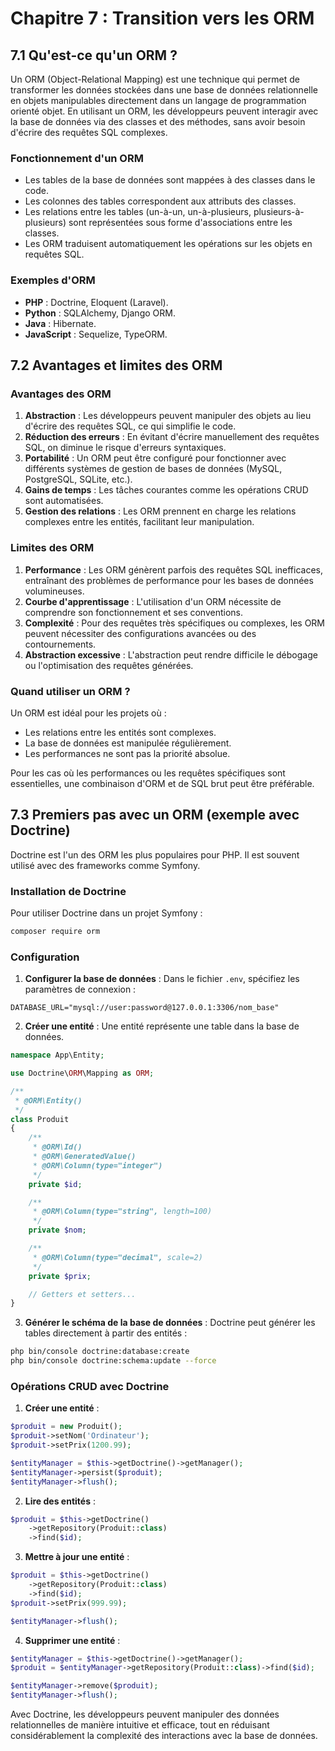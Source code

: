# Chapitre 7 : Transition vers les ORM

## 7.1 Qu'est-ce qu'un ORM ?

Un ORM (Object-Relational Mapping) est une technique qui permet de transformer les données stockées dans une base de données relationnelle en objets manipulables directement dans un langage de programmation orienté objet. En utilisant un ORM, les développeurs peuvent interagir avec la base de données via des classes et des méthodes, sans avoir besoin d'écrire des requêtes SQL complexes.

### Fonctionnement d'un ORM
- Les tables de la base de données sont mappées à des classes dans le code.
- Les colonnes des tables correspondent aux attributs des classes.
- Les relations entre les tables (un-à-un, un-à-plusieurs, plusieurs-à-plusieurs) sont représentées sous forme d'associations entre les classes.
- Les ORM traduisent automatiquement les opérations sur les objets en requêtes SQL.

### Exemples d'ORM
- **PHP** : Doctrine, Eloquent (Laravel).
- **Python** : SQLAlchemy, Django ORM.
- **Java** : Hibernate.
- **JavaScript** : Sequelize, TypeORM.

## 7.2 Avantages et limites des ORM

### Avantages des ORM
1. **Abstraction** : Les développeurs peuvent manipuler des objets au lieu d'écrire des requêtes SQL, ce qui simplifie le code.
2. **Réduction des erreurs** : En évitant d'écrire manuellement des requêtes SQL, on diminue le risque d'erreurs syntaxiques.
3. **Portabilité** : Un ORM peut être configuré pour fonctionner avec différents systèmes de gestion de bases de données (MySQL, PostgreSQL, SQLite, etc.).
4. **Gains de temps** : Les tâches courantes comme les opérations CRUD sont automatisées.
5. **Gestion des relations** : Les ORM prennent en charge les relations complexes entre les entités, facilitant leur manipulation.

### Limites des ORM
1. **Performance** : Les ORM génèrent parfois des requêtes SQL inefficaces, entraînant des problèmes de performance pour les bases de données volumineuses.
2. **Courbe d'apprentissage** : L'utilisation d'un ORM nécessite de comprendre son fonctionnement et ses conventions.
3. **Complexité** : Pour des requêtes très spécifiques ou complexes, les ORM peuvent nécessiter des configurations avancées ou des contournements.
4. **Abstraction excessive** : L'abstraction peut rendre difficile le débogage ou l'optimisation des requêtes générées.

### Quand utiliser un ORM ?
Un ORM est idéal pour les projets où :
- Les relations entre les entités sont complexes.
- La base de données est manipulée régulièrement.
- Les performances ne sont pas la priorité absolue.

Pour les cas où les performances ou les requêtes spécifiques sont essentielles, une combinaison d'ORM et de SQL brut peut être préférable.

## 7.3 Premiers pas avec un ORM (exemple avec Doctrine)

Doctrine est l'un des ORM les plus populaires pour PHP. Il est souvent utilisé avec des frameworks comme Symfony.

### Installation de Doctrine
Pour utiliser Doctrine dans un projet Symfony :
```bash
composer require orm
```

### Configuration
1. **Configurer la base de données** : Dans le fichier `.env`, spécifiez les paramètres de connexion :
```dotenv
DATABASE_URL="mysql://user:password@127.0.0.1:3306/nom_base"
```

2. **Créer une entité** : Une entité représente une table dans la base de données.
```php
namespace App\Entity;

use Doctrine\ORM\Mapping as ORM;

/**
 * @ORM\Entity()
 */
class Produit
{
    /**
     * @ORM\Id()
     * @ORM\GeneratedValue()
     * @ORM\Column(type="integer")
     */
    private $id;

    /**
     * @ORM\Column(type="string", length=100)
     */
    private $nom;

    /**
     * @ORM\Column(type="decimal", scale=2)
     */
    private $prix;

    // Getters et setters...
}
```

3. **Générer le schéma de la base de données** : Doctrine peut générer les tables directement à partir des entités :
```bash
php bin/console doctrine:database:create
php bin/console doctrine:schema:update --force
```

### Opérations CRUD avec Doctrine
1. **Créer une entité** :
```php
$produit = new Produit();
$produit->setNom('Ordinateur');
$produit->setPrix(1200.99);

$entityManager = $this->getDoctrine()->getManager();
$entityManager->persist($produit);
$entityManager->flush();
```

2. **Lire des entités** :
```php
$produit = $this->getDoctrine()
    ->getRepository(Produit::class)
    ->find($id);
```

3. **Mettre à jour une entité** :
```php
$produit = $this->getDoctrine()
    ->getRepository(Produit::class)
    ->find($id);
$produit->setPrix(999.99);

$entityManager->flush();
```

4. **Supprimer une entité** :
```php
$entityManager = $this->getDoctrine()->getManager();
$produit = $entityManager->getRepository(Produit::class)->find($id);

$entityManager->remove($produit);
$entityManager->flush();
```

Avec Doctrine, les développeurs peuvent manipuler des données relationnelles de manière intuitive et efficace, tout en réduisant considérablement la complexité des interactions avec la base de données.

